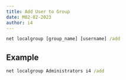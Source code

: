 ```yaml
---
title: Add User to Group
date: M02-02-2023
author: i4
---
```


```cmd
net localgroup [group_name] [username] /add
```

## Example
```cmd
net localgroup Administrators i4 /add
```


